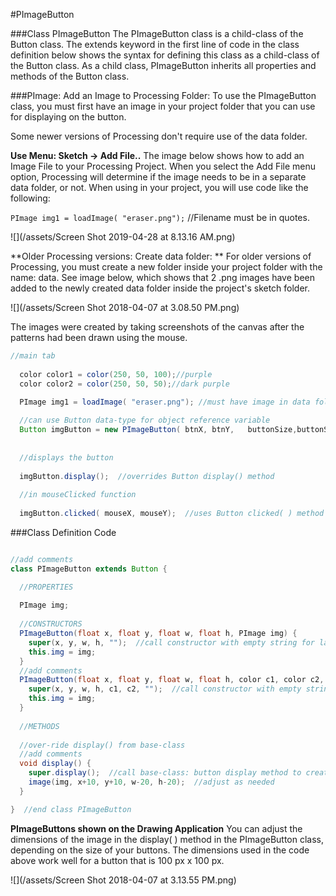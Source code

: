 #PImageButton

###Class PImageButton
The PImageButton class is a child-class of the Button class.  The extends keyword in the first line of code in the class definition below shows the syntax for defining this class as a child-class of the Button class.  As a child class, PImageButton inherits all properties and methods of the Button class.  

###PImage: Add an Image to Processing Folder:
To use the PImageButton class, you must first have an image in your project folder that you can use for displaying on the button.  

Some newer versions of Processing don't require use of the data folder.

**Use Menu:  Sketch -> Add File..**
The image below shows how to add an Image File to your Processing Project.  When you select the Add File menu option, Processing will determine if the image needs to be in a separate data folder, or not.  When using in your project, you will use code like the following: 

  `PImage img1 = loadImage( "eraser.png");` //Filename must be in quotes.

![](/assets/Screen Shot 2019-04-28 at 8.13.16 AM.png)
 

**Older Processing versions: Create data folder: ** For older versions of Processing, you must create a new folder inside your project folder with the name: data.  See image below, which shows that 2 .png images have been added to the newly created data folder inside the project's sketch folder.

![](/assets/Screen Shot 2018-04-07 at 3.08.50 PM.png)  

The images were created by taking screenshots of the canvas after the patterns had been drawn using the mouse.

 

```java
//main tab
 
  color color1 = color(250, 50, 100);//purple
  color color2 = color(250, 50, 50);//dark purple

  PImage img1 = loadImage( "eraser.png"); //must have image in data folder inside processing project
  
  //can use Button data-type for object reference variable 
  Button imgButton = new PImageButton( btnX, btnY,   buttonSize,buttonSize, color1 ,color2 ,  img1);
  
  
  //displays the button
  
  imgButton.display();  //overrides Button display() method
  
  //in mouseClicked function
  
  imgButton.clicked( mouseX, mouseY);  //uses Button clicked( ) method

```


###Class Definition Code

```java

//add comments
class PImageButton extends Button {

  //PROPERTIES
  
  PImage img;
  
  //CONSTRUCTORS
  PImageButton(float x, float y, float w, float h, PImage img) {
    super(x, y, w, h, "");  //call constructor with empty string for label
    this.img = img;
  }
  //add comments
  PImageButton(float x, float y, float w, float h, color c1, color c2, PImage img) {
    super(x, y, w, h, c1, c2, "");  //call constructor with empty string for label
    this.img = img;
  }
  
  //METHODS
  
  //over-ride display() from base-class
  //add comments
  void display() {
    super.display();  //call base-class: button display method to create background button
    image(img, x+10, y+10, w-20, h-20);  //adjust as needed
  }

}  //end class PImageButton

```
**PImageButtons shown on the Drawing Application**
You can adjust the dimensions of the image in the display( ) method in the PImageButton class, depending on the size of your buttons.  The dimensions used in the code above work well for a button that is 100 px x 100 px.

![](/assets/Screen Shot 2018-04-07 at 3.13.55 PM.png)